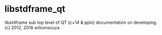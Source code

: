 # libstdframe_qt
libstdframe sub top  level of QT (c+14 &amp; pplx) documentation on developing.
(c) 2012, 2018 wilsonsouza
